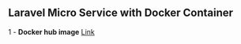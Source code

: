 ## Laravel Micro Service with Docker Container

1 - **Docker hub image**
   [Link](https://hub.docker.com/r/carlosocarvalho/microservice-docker-laravel)
